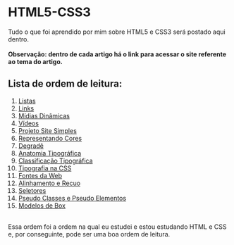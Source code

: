 # HTML5-CSS3
Tudo o que foi aprendido por mim sobre HTML5 e CSS3 será postado aqui dentro.<br><br>
**Observação: dentro de cada artigo há o link para acessar o site referente ao tema do artigo.**
## Lista de ordem de leitura:
1. [Listas](https://github.com/andersonr-o/HTML5-CSS3/tree/Listas)
2. <a href="https://github.com/andersonr-o/HTML5-CSS3/tree/Modelos-de-Box">Links</a>
3. [Mídias Dinâmicas](https://github.com/andersonr-o/HTML5-CSS3/tree/M%C3%ADdias-Din%C3%A2micas)
4. [Vídeos](https://github.com/andersonr-o/HTML5-CSS3/tree/V%C3%ADdeos)
5. [Projeto Site Simples](https://github.com/andersonr-o/HTML5-CSS3/tree/Projeto-Site-Simples)
6. [Representando Cores](https://github.com/andersonr-o/HTML5-CSS3/tree/Representando-Cores)
7. [Degradê](https://github.com/andersonr-o/HTML5-CSS3/tree/Degrad%C3%AA)
8. [Anatomia Tipográfica](https://github.com/andersonr-o/HTML5-CSS3/tree/Anatomia-Tipogr%C3%A1fica)
9. [Classificação Tipográfica](https://github.com/andersonr-o/HTML5-CSS3/tree/Classifica%C3%A7%C3%A3o-Tipogr%C3%A1fica)
10. [Tipografia na CSS](https://github.com/andersonr-o/HTML5-CSS3/tree/Tipografia-na-CSS)
11. [Fontes da Web](https://github.com/andersonr-o/HTML5-CSS3/tree/Fontes-da-Web)
12. [Alinhamento e Recuo](https://github.com/andersonr-o/HTML5-CSS3/tree/Alinhamento-e-Recuo)
13. [Seletores](https://github.com/andersonr-o/HTML5-CSS3/tree/Seletores)
14. [Pseudo Classes e Pseudo Elementos](https://github.com/andersonr-o/HTML5-CSS3/tree/Pseudo-Class-Pseudo-Elementos)
15. [Modelos de Box](https://github.com/andersonr-o/HTML5-CSS3/tree/Modelos-de-Box)<br><br>

Essa ordem foi a ordem na qual eu estudei e estou estudando HTML e CSS e, por conseguinte, pode ser uma boa ordem de leitura.
